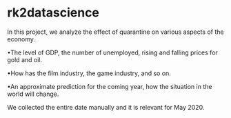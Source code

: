 # rk2datascience
In this project, we analyze the effect of quarantine on various aspects of the economy.

•The level of GDP, the number of unemployed, rising and falling prices for gold and oil. 

•How has the film industry, the game industry, and so on.

•An approximate prediction for the coming year, how the situation in the world will change.

We collected the entire date manually and it is relevant for May 2020.
